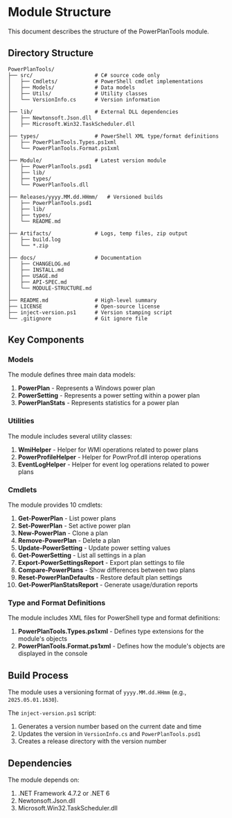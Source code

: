 # Module Structure

This document describes the structure of the PowerPlanTools module.

## Directory Structure

```
PowerPlanTools/
├── src/                    # C# source code only
│   ├── Cmdlets/            # PowerShell cmdlet implementations
│   ├── Models/             # Data models
│   ├── Utils/              # Utility classes
│   └── VersionInfo.cs      # Version information
│
├── lib/                    # External DLL dependencies
│   ├── Newtonsoft.Json.dll
│   ├── Microsoft.Win32.TaskScheduler.dll
│
├── types/                  # PowerShell XML type/format definitions
│   ├── PowerPlanTools.Types.ps1xml
│   └── PowerPlanTools.Format.ps1xml
│
├── Module/                 # Latest version module
│   ├── PowerPlanTools.psd1
│   ├── lib/
│   ├── types/
│   └── PowerPlanTools.dll
│
├── Releases/yyyy.MM.dd.HHmm/   # Versioned builds
│   ├── PowerPlanTools.psd1
│   ├── lib/
│   ├── types/
│   └── README.md
│
├── Artifacts/              # Logs, temp files, zip output
│   ├── build.log
│   └── *.zip
│
├── docs/                   # Documentation
│   ├── CHANGELOG.md
│   ├── INSTALL.md
│   ├── USAGE.md
│   ├── API-SPEC.md
│   └── MODULE-STRUCTURE.md
│
├── README.md               # High-level summary
├── LICENSE                 # Open-source license
├── inject-version.ps1      # Version stamping script
└── .gitignore              # Git ignore file
```

## Key Components

### Models

The module defines three main data models:

1. **PowerPlan** - Represents a Windows power plan
2. **PowerSetting** - Represents a power setting within a power plan
3. **PowerPlanStats** - Represents statistics for a power plan

### Utilities

The module includes several utility classes:

1. **WmiHelper** - Helper for WMI operations related to power plans
2. **PowerProfileHelper** - Helper for PowrProf.dll interop operations
3. **EventLogHelper** - Helper for event log operations related to power plans

### Cmdlets

The module provides 10 cmdlets:

1. **Get-PowerPlan** - List power plans
2. **Set-PowerPlan** - Set active power plan
3. **New-PowerPlan** - Clone a plan
4. **Remove-PowerPlan** - Delete a plan
5. **Update-PowerSetting** - Update power setting values
6. **Get-PowerSetting** - List all settings in a plan
7. **Export-PowerSettingsReport** - Export plan settings to file
8. **Compare-PowerPlans** - Show differences between two plans
9. **Reset-PowerPlanDefaults** - Restore default plan settings
10. **Get-PowerPlanStatsReport** - Generate usage/duration reports

### Type and Format Definitions

The module includes XML files for PowerShell type and format definitions:

1. **PowerPlanTools.Types.ps1xml** - Defines type extensions for the module's objects
2. **PowerPlanTools.Format.ps1xml** - Defines how the module's objects are displayed in the console

## Build Process

The module uses a versioning format of `yyyy.MM.dd.HHmm` (e.g., `2025.05.01.1630`).

The `inject-version.ps1` script:
1. Generates a version number based on the current date and time
2. Updates the version in `VersionInfo.cs` and `PowerPlanTools.psd1`
3. Creates a release directory with the version number

## Dependencies

The module depends on:
1. .NET Framework 4.7.2 or .NET 6
2. Newtonsoft.Json.dll
3. Microsoft.Win32.TaskScheduler.dll
